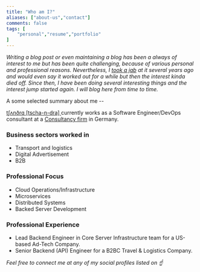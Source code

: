 ```yaml
---
title: "Who am I?"
aliases: ["about-us","contact"]
comments: false
tags: [
    "personal","resume","portfolio"
]
---
```

_Writing a blog post or even maintaining a blog has been a always of interest to me but has been quite challenging, because of various personal and professional reasons. Nevertheless, I [took a jab](http://rand0mbitsandbytes.blogspot.com/) at it several years ago and would even say it worked out for a while but then the interest kinda died off.  Since then, I have been doing several interesting things and the interest jump started again. I will blog here from time to time._

A some selected summary about me --

[tʃʌnðrɑ [tscha-n-dra] ](http://ipa-reader.xyz/?text=tʃʌnðrɑ&voice=Joey) currently works as a Software Engineer/DevOps consultant at a [Consultancy firm](https://foryouandyourcustomers.com/cells/essen/?lang=en) in Germany.

### Business sectors worked in 
* Transport and logistics 
* Digital Advertisement  
* B2B 

### Professional Focus 
* Cloud Operations/Infrastructure
* Microservices
* Distributed Systems
* Backed Server Development

### Professional Experience
* Lead Backend Engineer in Core Server Infrastructure team for a US-based Ad-Tech Company.
* Senior Backend (API) Engineer for a B2BC Travel & Logistics Company. 

_Feel free to connect me at any of my social profiles listed on ☝️_
